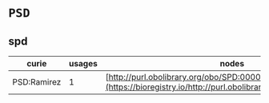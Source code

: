 # `PSD`
## spd
| curie       |   usages | nodes                                                                                                           |
|-------------|----------|-----------------------------------------------------------------------------------------------------------------|
| PSD:Ramirez |        1 | [http://purl.obolibrary.org/obo/SPD:0000181](https://bioregistry.io/http://purl.obolibrary.org/obo/SPD:0000181) |
